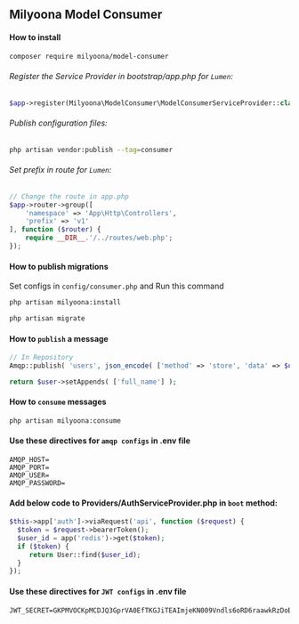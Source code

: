 ## Milyoona Model Consumer

#### How to install

```bash
composer require milyoona/model-consumer
```

###### Register the Service Provider in bootstrap/app.php for <code>Lumen</code>:

```php
$app->register(Milyoona\ModelConsumer\ModelConsumerServiceProvider::class);
```
  
###### Publish configuration files:

```bash
php artisan vendor:publish --tag=consumer
```
  
###### Set prefix in route for <code>Lumen</code>:

```php
// Change the route in app.php
$app->router->group([
    'namespace' => 'App\Http\Controllers',
    'prefix' => 'v1'
], function ($router) {
    require __DIR__.'/../routes/web.php';
});
```

#### How to publish migrations

Set configs in <code>config/consumer.php</code> and Run this command

```bash
php artisan milyoona:install

php artisan migrate
```

#### How to <code>publish</code> a message

```php
// In Repository
Amqp::publish( 'users', json_encode( ['method' => 'store', 'data' => $user->setAppends([])] ) ); // method: store, update, delete, forceDelete

return $user->setAppends( ['full_name'] );
```

#### How to <code>consume</code> messages

```bash
php artisan milyoona:consume
```

#### Use these directives for <code>amqp configs</code> in .env file

```dotenv
AMQP_HOST=
AMQP_PORT=
AMQP_USER=
AMQP_PASSWORD=
```

#### Add below code to Providers/AuthServiceProvider.php in <code>boot</code> method:

```php
$this->app['auth']->viaRequest('api', function ($request) {
  $token = $request->bearerToken();
  $user_id = app('redis')->get($token);
  if ($token) {
     return User::find($user_id);
  }
});
```

#### Use these directives for <code>JWT configs</code> in .env file

```dotenv
JWT_SECRET=GKPMVOCKpMCDJQ3GprVA0EfTKGJiTEAImjeKN009Vndls6oRD6raawkRzDoB97AI
```